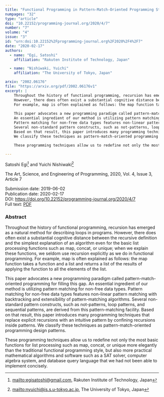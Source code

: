 ```yaml
---
title: "Functional Programming in Pattern-Match-Oriented Programming Style"
numpages: "32"
type: "article"
doi: "10.22152/programming-journal.org/2020/4/7"
number: "7"
volume: "4"
issue: "3"
id: "urn:doi:10.22152%2Fprogramming-journal.org%2F2020%2F4%2F7"
date: "2020-02-17"
authors: 
  - name: "Egi, Satoshi"
    affiliation: "Rakuten Institute of Technology, Japan"

  - name: "Nishiwaki, Yuichi"
    affiliation: "The University of Tokyo, Japan"

arxiv: "2002.06176"
file: "https://arxiv.org/pdf/2002.06176v1"
excerpt: |
    Throughout the history of functional programming, recursion has emerged as a natural method for describing loops in programs.
    However, there does often exist a substantial cognitive distance between the recursive definition and the simplest explanation of an algorithm even for the basic list processing functions such as map, concat, or unique; when we explain these functions, we seldom use recursion explicitly as we do in functional programming.
    For example, map is often explained as follows: the map function takes a function and a list and returns a list of the results of applying the function to all the elements of the list.
      
    This paper advocates a new programming paradigm called pattern-match-oriented programming for filling this gap.
    An essential ingredient of our method is utilizing pattern matching for non-free data types.
    Pattern matching for non-free data types features non-linear pattern matching with backtracking and extensibility of pattern-matching algorithms.
    Several non-standard pattern constructs, such as not-patterns, loop patterns, and sequential patterns, are derived from this pattern-matching facility.
    Based on that result, this paper introduces many programming techniques that replace explicit recursions with an intuitive pattern by confining recursions inside patterns.
    We classify these techniques as pattern-match-oriented programming design patterns.
      
    These programming techniques allow us to redefine not only the most basic functions for list processing such as map, concat, or unique more elegantly than the traditional functional programming style, but also more practical mathematical algorithms and software such as a SAT solver, computer algebra system, and database query language that we had not been able to implement concisely.

---
```

Satoshi Egi[^1] and Yuichi Nishiwaki[^2]

The Art, Science, and Engineering of Programming, 2020, Vol. 4, Issue 3, Article 7

Submission date: 2019-06-02  
Publication date: 2020-02-17  
DOI: <https://doi.org/10.22152/programming-journal.org/2020/4/7>  
Full text: [PDF](https://arxiv.org/pdf/2002.06176v1)  


### Abstract
Throughout the history of functional programming, recursion has emerged as a natural method for describing loops in programs.
However, there does often exist a substantial cognitive distance between the recursive definition and the simplest explanation of an algorithm even for the basic list processing functions such as map, concat, or unique; when we explain these functions, we seldom use recursion explicitly as we do in functional programming.
For example, map is often explained as follows: the map function takes a function and a list and returns a list of the results of applying the function to all the elements of the list.
  
This paper advocates a new programming paradigm called pattern-match-oriented programming for filling this gap.
An essential ingredient of our method is utilizing pattern matching for non-free data types.
Pattern matching for non-free data types features non-linear pattern matching with backtracking and extensibility of pattern-matching algorithms.
Several non-standard pattern constructs, such as not-patterns, loop patterns, and sequential patterns, are derived from this pattern-matching facility.
Based on that result, this paper introduces many programming techniques that replace explicit recursions with an intuitive pattern by confining recursions inside patterns.
We classify these techniques as pattern-match-oriented programming design patterns.
  
These programming techniques allow us to redefine not only the most basic functions for list processing such as map, concat, or unique more elegantly than the traditional functional programming style, but also more practical mathematical algorithms and software such as a SAT solver, computer algebra system, and database query language that we had not been able to implement concisely.


[^1]: <mailto:egisatoshi@gmail.com>, Rakuten Institute of Technology, Japan
[^2]: <mailto:nyuichi@is.s.u-tokyo.ac.jp>, The University of Tokyo, Japan

